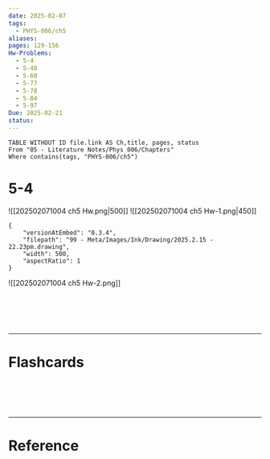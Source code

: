 ```yaml
---
date: 2025-02-07
tags:
  - PHYS-006/ch5
aliases: 
pages: 129-156
Hw-Problems:
  - 5-4
  - 5-48
  - 5-60
  - 5-77
  - 5-78
  - 5-84
  - 5-97
Due: 2025-02-21
status:
---
```

```dataview
TABLE WITHOUT ID file.link AS Ch,title, pages, status
From "05 - Literature Notes/Phys 006/Chapters"
Where contains(tags, "PHYS-006/ch5")
```
# 5-4

![[202502071004 ch5 Hw.png|500]]
![[202502071004 ch5 Hw-1.png|450]]

```handdrawn-ink
{
	"versionAtEmbed": "0.3.4",
	"filepath": "99 - Meta/Images/Ink/Drawing/2025.2.15 - 22.23pm.drawing",
	"width": 500,
	"aspectRatio": 1
}
```

![[202502071004 ch5 Hw-2.png]]


# ‌
---
# Flashcards


# ‌
---
# Reference
